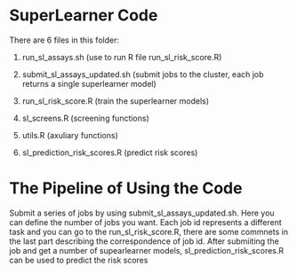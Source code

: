 SuperLearner Code
=================

There are 6 files in this folder:

1.  run\_sl\_assays.sh (use to run R file run\_sl\_risk\_score.R)

2.  submit\_sl\_assays\_updated.sh (submit jobs to the cluster, each job
    returns a single superlearner model)

3.  run\_sl\_risk\_score.R (train the superlearner models)

4.  sl\_screens.R (screening functions)

5.  utils.R (axuliary functions)

6.  sl\_prediction\_risk\_scores.R (predict risk scores)

The Pipeline of Using the Code
==============================

Submit a series of jobs by using submit\_sl\_assays\_updated.sh. Here
you can define the number of jobs you want. Each job id represents a
different task and you can go to the run\_sl\_risk\_score.R, there are
some commnets in the last part describing the correspondence of job id.
After submiiting the job and get a number of supearlearner models,
sl\_prediction\_risk\_scores.R can be used to predict the risk scores
